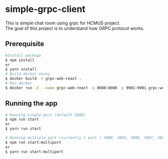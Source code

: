 # simple-grpc-client

This is simple chat room using grpc for HCMUS project. <br>
The goal of this project is to understand how GRPC protocol works.

## Prerequisite
```bash
#Install package
$ npm install
or
$ yarn install
# Build dockor envoy
$ docker build -t grpc-web-react .
# Run docker
$ docker run -d --name grpc-web-react -p 8080:8080 -p 9901:9901 grpc-web-react
```

## Running the app

```bash
# Running single port (default 3000)
$ npm run start
or
$ yarn run start

# Running multiple port (currently 5 port ( 3000, 3005, 3006, 3007, 3008 ))
$ npm run start:multiport
or
$ yarn run start:multiport
```
